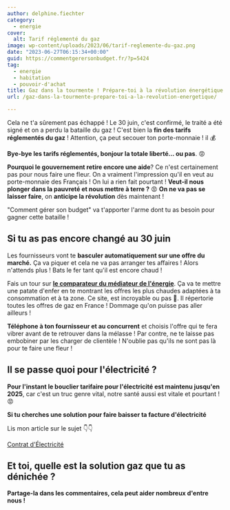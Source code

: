 ```yaml
---
author: delphine.fiechter
category:
  - energie
cover:
  alt: Tarif réglementé du gaz
image: wp-content/uploads/2023/06/tarif-reglemente-du-gaz.png
date: "2023-06-27T06:15:34+00:00"
guid: https://commentgerersonbudget.fr/?p=5424
tag:
  - energie
  - habitation
  - pouvoir-d'achat
title: Gaz dans la tourmente ! Prépare-toi à la révolution énergétique !
url: /gaz-dans-la-tourmente-prepare-toi-a-la-revolution-energetique/

---
```

Cela ne t'a sûrement pas échappé ! Le 30 juin, c'est confirmé, le traité a été signé et on a perdu la bataille du gaz ! C'est bien la **fin des tarifs réglementés du gaz** ! Attention, ça peut secouer ton porte-monnaie ! il 💰

**Bye-bye les tarifs réglementés, bonjour la totale liberté... ou pas**. 😡

**Pourquoi le gouvernement retire encore une aide**? Ce n'est certainement pas pour nous faire une fleur. On a vraiment l'impression qu'il en veut au porte-monnaie des Français ! On lui a rien fait pourtant ! **Veut-il nous plonger dans la pauvreté et nous mettre à terre ?** 😡 **On ne va pas se laisser faire**, on **anticipe la révolution** dès maintenant !

"Comment gérer son budget" va t'apporter l'arme dont tu as besoin pour gagner cette bataille !

## Si tu as pas encore changé au 30 juin

Les fournisseurs vont te **basculer automatiquement sur une offre du marché.** Ça va piquer et cela ne va pas arranger tes affaires ! Alors n'attends plus ! Bats le fer tant qu'il est encore chaud !

Fais un tour sur **[le comparateur du médiateur de l'énergie](https://comparateur-offres.energie-info.fr/compte/profil)**. Ça va te mettre une patate d'enfer en te montrant les offres les plus chaudes adaptées à ta consommation et à ta zone. Ce site, est incroyable ou pas 🤔. Il répertorie toutes les offres de gaz en France ! Dommage qu'on puisse pas aller ailleurs !

**Téléphone à ton fournisseur et au concurrent** et choisis l'offre qui te fera vibrer avant de te retrouver dans la mélasse ! Par contre, ne te laisse pas embobiner par les charger de clientèle ! N'oublie pas qu'ils ne sont pas là pour te faire une fleur !

## Il se passe quoi pour l'électricité ?

**Pour l'instant le bouclier tarifaire pour l'électricité est maintenu jusqu'en 2025**, car c'est un truc genre vital, notre santé aussi est vitale et pourtant ! 😡

**Si tu cherches une solution pour faire baisser ta facture d'électricité**

Lis mon article sur le sujet 👇👇

[Contrat d'Électricité](https://commentgerersonbudget.fr/reduire-sa-facture-delectricite/)

## Et toi, quelle est la solution gaz que tu as dénichée ?

**Partage-la dans les commentaires, cela peut aider nombreux d'entre nous !**
